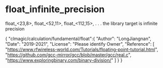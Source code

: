 # float_infinite_precision
float_&lt;23,8>, float_&lt;52,11>, float_&lt;112,15>,  . . . the library target is  infinite precision

{ "clmagic/calculation/fundamental/float":{
  "Author": "LongJiangnan",
  "Date": "2019-2021",
  "License": "Please identify Owner",
  "Reference": [
    "https://www.rfwireless-world.com/Tutorials/floating-point-tutorial.html",
    "https://github.com/gcc-mirror/gcc/blob/master/gcc/real.c",
    "https://www.exploringbinary.com/binary-division/"
  ]
} }

